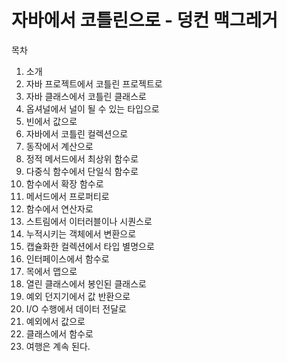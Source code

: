 # 자바에서 코틀린으로 - 덩컨 맥그레거

목차

1. 소개
2. 자바 프로젝트에서 코틀린 프로젝트로
3. 자바 클래스에서 코틀린 클래스로
4. 옵셔널에서 널이 될 수 있는 타입으로
5. 빈에서 값으로
6. 자바에서 코틀린 컬렉션으로
7. 동작에서 계산으로
8. 정적 메서드에서 최상위 함수로
9. 다중식 함수에서 단일식 함수로
10. 함수에서 확장 함수로
11. 메서드에서 프로퍼티로
12. 함수에서 연산자로
13. 스트림에서 이터러블이나 시퀀스로
14. 누적시키는 객체에서 변환으로
15. 캡슐화한 컬렉션에서 타입 별명으로
16. 인터페이스에서 함수로
17. 목에서 맵으로
18. 열린 클래스에서 봉인된 클래스로
19. 예외 던지기에서 값 반환으로
20. I/O 수행에서 데이터 전달로
21. 예외에서 값으로
22. 클래스에서 함수로
23. 여행은 계속 된다.